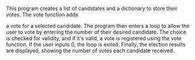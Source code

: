 This program creates a list of candidates and a dictionary to store their votes. The vote function adds

a vote for a selected candidate. The program then enters a loop to allow the user to vote by entering the number of their desired candidate. The choice is checked for validity, and if it's valid, a vote is registered using the vote function. If the user inputs 0, the loop is exited. Finally, the election results are displayed, showing the number of votes each candidate received.
